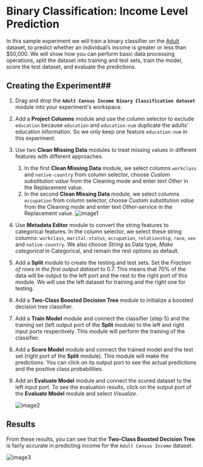# Binary Classification: Income Level Prediction

In this sample experiment we will train a binary classifier on the [Adult](http://archive.ics.uci.edu/ml/datasets/Adult) dataset, to predict whether an individual’s income is greater or less than $50,000. We will show how you can perform basic data processing operations, split the dataset into training and test sets, train the model, score the test dataset, and evaluate the predictions.

## Creating the Experiment##
1. Drag and drop the **`Adult Census Income Binary Classification dataset`** module into your experiment's workspace.
2. Add a **Project Columns** module and use the column selector to exclude `education` because `education` and `education-num` duplicate the adults' education information. So we only keep one feature `education-num` in this experiment.
3. Use two **Clean Missing Data** modules to treat missing values in different features with different approaches.  
	1. In the first **Clean Missing Data** module, we select columns `workclass` and `native-country` from column selector, choose _Custom substitution value_ from the Cleaning mode and enter text _Other_ in the Replacement value.
	2. In the second **Clean Missing Data** module, we select columns `occupation` from column selector, choose _Custom substitution value_ from the Cleaning mode and enter text _Other-service_ in the Replacement value.
![image1](<URL>)
4. Use **Metadata Editor** module to convert the string features to categorical features. In the column selector, we select these string columns: `workclass`, `marital-status`, `occupation`, `relationship`, `race`, `sex` and `native-country`. We also choose _String_ as Data type, _Make categorical_ in Categorical, and remain the rest options as default.
5. Add a **Split** module to create the testing and test sets. Set the *Fraction of rows in the first output dataset* to 0.7. This means that 70% of the data will be output to the left port and the rest to the right port of this module. We will use the left dataset for training and the right one for testing.
5. Add a **Two-Class Boosted Decision Tree** module to initialize a boosted decision tree classifier.
6. Add a **Train Model** module and connect the classifier (step 5) and the training set (left output port of the **Split** module) to the left and right input ports respectively. This module will perform the training of the classifier.
7. Add a **Score Model** module and connect the trained model and the test set (right port of the **Split** module). This module will make the predictions. You can click on its output port to see the actual predictions and the positive class probabilities.
8. Add an **Evaluate Model** module and connect the scored dataset to the left input port. To see the evaluation results, click on the output port of the **Evaluate Model** module and select *Visualize*.

	![image2](http://az712634.vo.msecnd.net/samplesimg/v1/S5/experiment.png)


## Results
From these results, you can see that the **Two-Class Boosted Decision Tree** is fairly accurate in predicting income for the `Adult Census Income` dataset.

![image3](http://az712634.vo.msecnd.net/samplesimg/v1/S5/evalresults.png)
